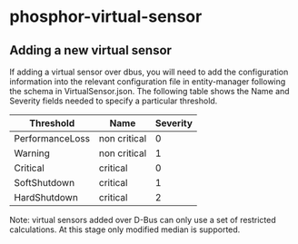 # phosphor-virtual-sensor

## Adding a new virtual sensor

If adding a virtual sensor over dbus, you will need to add the configuration
information into the relevant configuration file in entity-manager following
the schema in VirtualSensor.json. The following table shows the Name and
Severity fields needed to specify a particular threshold.


Threshold       |     Name      | Severity
----------------|---------------|-----------
PerformanceLoss | non critical  |     0
Warning         | non critical  |     1
Critical        |   critical    |     0
SoftShutdown    |   critical    |     1
HardShutdown    |   critical    |     2

Note: virtual sensors added over D-Bus can only use a set of restricted
calculations. At this stage only modified median is supported.
